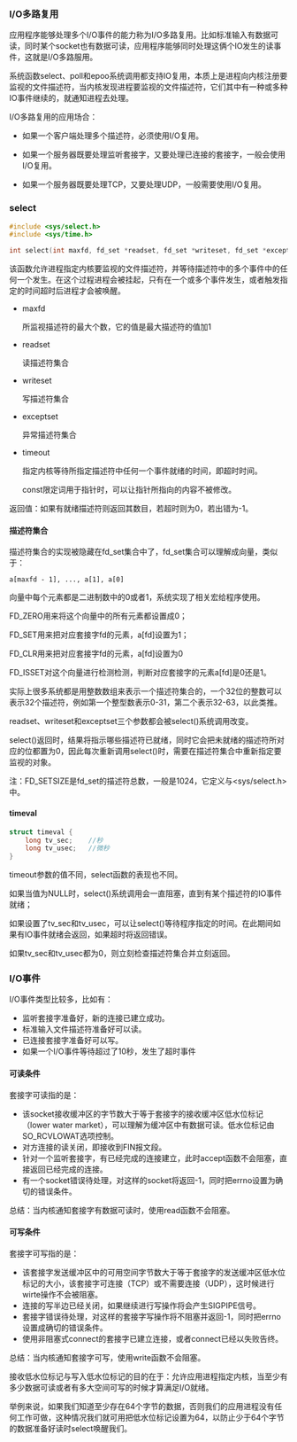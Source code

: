 ### I/O多路复用

应用程序能够处理多个I/O事件的能力称为I/O多路复用。比如标准输入有数据可读，同时某个socket也有数据可读，应用程序能够同时处理这俩个IO发生的读事件，这就是I/O多路服用。



系统函数select、poll和epoo系统调用都支持IO复用，本质上是进程向内核注册要监视的文件描述符，当内核发现进程要监视的文件描述符，它们其中有一种或多种IO事件继续的，就通知进程去处理。



I/O多路复用的应用场合：

- 如果一个客户端处理多个描述符，必须使用I/O复用。

- 如果一个服务器既要处理监听套接字，又要处理已连接的套接字，一般会使用I/O复用。

- 如果一个服务器既要处理TCP，又要处理UDP，一般需要使用I/O复用。



### select

```c
#include <sys/select.h>
#include <sys/time.h>

int select(int maxfd, fd_set *readset, fd_set *writeset, fd_set *exceptset, const struct timeval *timeout);
```

该函数允许进程指定内核要监视的文件描述符，并等待描述符中的多个事件中的任何一个发生。在这个过程进程会被挂起，只有在一个或多个事件发生，或者触发指定的时间超时后进程才会被唤醒。

- maxfd

  所监视描述符的最大个数，它的值是最大描述符的值加1

- readset

  读描述符集合

- writeset

  写描述符集合

- exceptset

  异常描述符集合

- timeout

  指定内核等待所指定描述符中任何一个事件就绪的时间，即超时时间。

  const限定词用于指针时，可以让指针所指向的内容不被修改。

返回值：如果有就绪描述符则返回其数目，若超时则为0，若出错为-1。



#### 描述符集合

描述符集合的实现被隐藏在fd_set集合中了，fd_set集合可以理解成向量，类似于：

```
a[maxfd - 1], ..., a[1], a[0]
```

向量中每个元素都是二进制数中的0或者1，系统实现了相关宏给程序使用。

FD_ZERO用来将这个向量中的所有元素都设置成0；

FD_SET用来把对应套接字fd的元素，a[fd]设置为1；

FD_CLR用来把对应套接字fd的元素，a[fd]设置为0

FD_ISSET对这个向量进行检测检测，判断对应套接字的元素a[fd]是0还是1。

实际上很多系统都是用整数数组来表示一个描述符集合的，一个32位的整数可以表示32个描述符，例如第一个整型数表示0-31，第二个表示32-63，以此类推。



readset、writeset和exceptset三个参数都会被select()系统调用改变。

select()返回时，结果将指示哪些描述符已就绪，同时它会把未就绪的描述符所对应的位都置为0，因此每次重新调用select()时，需要在描述符集合中重新指定要监视的对象。

注：FD_SETSIZE是fd_set的描述符总数，一般是1024，它定义与<sys/select.h>中。



#### timeval

```c
struct timeval {
    long tv_sec;	//秒
    long tv_usec;	//微秒
}
```

timeout参数的值不同，select函数的表现也不同。

如果当值为NULL时，select()系统调用会一直阻塞，直到有某个描述符的IO事件就绪；

如果设置了tv_sec和tv_usec，可以让select()等待程序指定的时间。在此期间如果有IO事件就绪会返回，如果超时将返回错误。

如果tv_sec和tv_usec都为0，则立刻检查描述符集合并立刻返回。







### I/O事件

I/O事件类型比较多，比如有：

- 监听套接字准备好，新的连接已建立成功。
- 标准输入文件描述符准备好可以读。
- 已连接套接字准备好可以写。
- 如果一个I/O事件等待超过了10秒，发生了超时事件





#### 可读条件

套接字可读指的是：

- 该socket接收缓冲区的字节数大于等于套接字的接收缓冲区低水位标记（lower water market），可以理解为缓冲区中有数据可读。低水位标记由SO_RCVLOWAT选项控制。
- 对方连接的读关闭，即接收到FIN报文段。
- 针对一个监听套接字，有已经完成的连接建立，此时accept函数不会阻塞，直接返回已经完成的连接。
- 有一个socket错误待处理，对这样的socket将返回-1，同时把errno设置为确切的错误条件。

总结：当内核通知套接字有数据可读时，使用read函数不会阻塞。



#### 可写条件

套接字可写指的是：

- 该套接字发送缓冲区中的可用空间字节数大于等于套接字的发送缓冲区低水位标记的大小，该套接字可连接（TCP）或不需要连接（UDP），这时候进行wirte操作不会被阻塞。
- 连接的写半边已经关闭，如果继续进行写操作将会产生SIGPIPE信号。
- 套接字错误待处理，对这样的套接字写操作将不阻塞并返回-1，同时把errno设置成确切的错误条件。
- 使用非阻塞式connect的套接字已建立连接，或者connect已经以失败告终。

总结：当内核通知套接字可写，使用write函数不会阻塞。



接收低水位标记与写入低水位标记的目的在于：允许应用进程指定内核，当至少有多少数据可读或者有多大空间可写的时候才算满足I/O就绪。

举例来说，如果我们知道至少存在64个字节的数据，否则我们的应用进程没有任何工作可做，这种情况我们就可用把低水位标记设置为64，以防止少于64个字节的数据准备好读时select唤醒我们。


